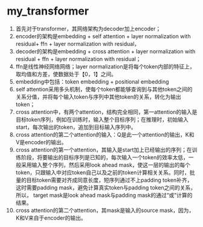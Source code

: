 ﻿# my_transformer
1. 首先对于transformer，其网络架构为decoder加上encoder；
2. encoder的架构是embedding + self attention + layer normalization with residual+ ffn + layer normalization with residual，
3. decoder的架构是embedding + cross attention + layer normalization with residual + ffn + layer normalization with residual；
4. ffn是线性神经网络网络；layer normalization是将每个token内部的特征上，取均值和方差，使数据处于【0，1】之间。
5. embedding中包括：token embedding + positional embedding
6. self attention采用多头机制，使每个token都能够查询到与其他token之间的关系分值，并将每个输入token与序列中其他token的关系，转化为输出token；
7. cross attention中，有两个attention，结构完全相同，第一attention的输入是目标token序列，例如在训练时，输入整个目标序列；在推理时，初始输入start，每次输出的token，追加到目标输入序列中。
8. cross attention的第二个attention的输入：Q是此一个attention的输出，K和V是encoder的输出。
9. cross attention的第一个attention，其输入是start加上已经输出的序列；在训练阶段，将要输出的目标序列是已知的，每次输入一个token的效率太低，一般采用输入整个序列，然后采用look ahead mask，使这一层的输出的每个token，只跟输入中对应token自己以及之前的token计算相关关系。同时，批量的目标token需要对齐成同意长度，短序列通过不上padding token补齐，这时需要padding mask，避免计算真实token与padding token之间的关系，所以， target mask是look ahead mask与padding mask的通过“或”计算的结果。
10. cross attention的第二个attention，其mask是输入的source mask，因为，K和V来自于encoder的输出。


